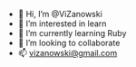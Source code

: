 - 👋 Hi, I’m @ViZanowski
- 👀 I’m interested in learn
- 🌱 I’m currently learning Ruby
- 💞️ I’m looking to collaborate
- 📫 vizanowski@gmail.com

<!---
ViZanowski/ViZanowski is a ✨ special ✨ repository because its `README.md` (this file) appears on your GitHub profile.
You can click the Preview link to take a look at your changes.
--->
